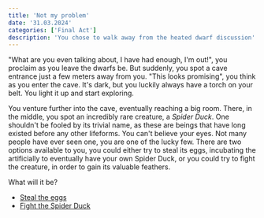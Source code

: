 ```yaml
---
title: 'Not my problem'
date: '31.03.2024'
categories: ['Final Act']
description: 'You chose to walk away from the heated dwarf discussion'
---
```


"What are you even talking about, I have had enough, I'm out!", you proclaim as you leave the dwarfs
be. But suddenly, you spot a cave entrance just a few meters away from you. "This looks promising",
you think as you enter the cave. It's dark, but you luckily always have a torch on your belt. You
light it up and start exploring.

You venture further into the cave, eventually reaching a big room. There, in the middle, you spot an
incredibly rare creature, a _Spider Duck_. One shouldn't be fooled by its trivial name, as these are
beings that have long existed before any other lifeforms. You can't believe your eyes. Not many
people have ever seen one, you are one of the lucky few. There are two options available to you, you
could either try to steal its eggs, incubating the artificially to eventually have your own
Spider Duck, or you could try to fight the creature, in order to gain its valuable feathers.

What will it be?

- [Steal the eggs](final_act_warrior_steal_eggs)
- [Fight the Spider Duck](final_act_warrior_fight_spider_duck)
